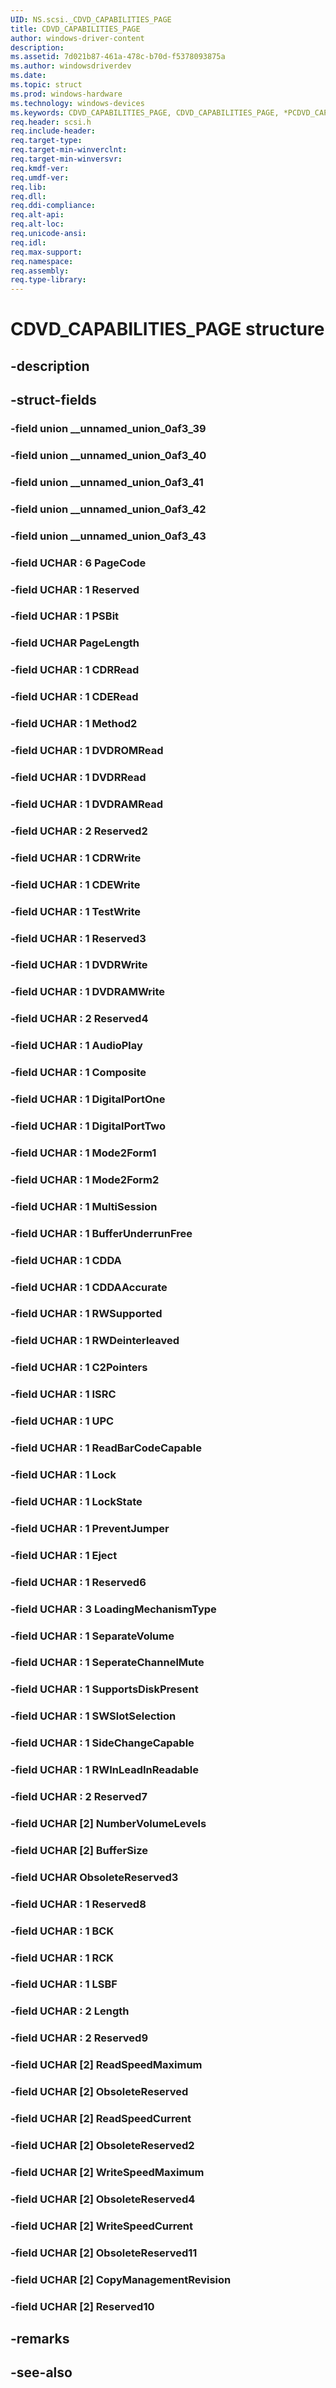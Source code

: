 ```yaml
---
UID: NS.scsi._CDVD_CAPABILITIES_PAGE
title: CDVD_CAPABILITIES_PAGE
author: windows-driver-content
description: 
ms.assetid: 7d021b87-461a-478c-b70d-f5378093875a
ms.author: windowsdriverdev
ms.date: 
ms.topic: struct
ms.prod: windows-hardware
ms.technology: windows-devices
ms.keywords: CDVD_CAPABILITIES_PAGE, CDVD_CAPABILITIES_PAGE, *PCDVD_CAPABILITIES_PAGE
req.header: scsi.h
req.include-header:
req.target-type:
req.target-min-winverclnt:
req.target-min-winversvr:
req.kmdf-ver:
req.umdf-ver:
req.lib:
req.dll:
req.ddi-compliance:
req.alt-api:
req.alt-loc:
req.unicode-ansi:
req.idl:
req.max-support:
req.namespace:
req.assembly:
req.type-library:
---
```


# CDVD_CAPABILITIES_PAGE structure

## -description



## -struct-fields

### -field union __unnamed_union_0af3_39			
 	
### -field union __unnamed_union_0af3_40			
 	
### -field union __unnamed_union_0af3_41			
 	
### -field union __unnamed_union_0af3_42			
 	
### -field union __unnamed_union_0af3_43			
 	
### -field UCHAR  : 6 PageCode			
 	
### -field UCHAR  : 1 Reserved			
 	
### -field UCHAR  : 1 PSBit			
 	
### -field UCHAR PageLength			
 	
### -field UCHAR  : 1 CDRRead			
 	
### -field UCHAR  : 1 CDERead			
 	
### -field UCHAR  : 1 Method2			
 	
### -field UCHAR  : 1 DVDROMRead			
 	
### -field UCHAR  : 1 DVDRRead			
 	
### -field UCHAR  : 1 DVDRAMRead			
 	
### -field UCHAR  : 2 Reserved2			
 	
### -field UCHAR  : 1 CDRWrite			
 	
### -field UCHAR  : 1 CDEWrite			
 	
### -field UCHAR  : 1 TestWrite			
 	
### -field UCHAR  : 1 Reserved3			
 	
### -field UCHAR  : 1 DVDRWrite			
 	
### -field UCHAR  : 1 DVDRAMWrite			
 	
### -field UCHAR  : 2 Reserved4			
 	
### -field UCHAR  : 1 AudioPlay			
 	
### -field UCHAR  : 1 Composite			
 	
### -field UCHAR  : 1 DigitalPortOne			
 	
### -field UCHAR  : 1 DigitalPortTwo			
 	
### -field UCHAR  : 1 Mode2Form1			
 	
### -field UCHAR  : 1 Mode2Form2			
 	
### -field UCHAR  : 1 MultiSession			
 	
### -field UCHAR  : 1 BufferUnderrunFree			
 	
### -field UCHAR  : 1 CDDA			
 	
### -field UCHAR  : 1 CDDAAccurate			
 	
### -field UCHAR  : 1 RWSupported			
 	
### -field UCHAR  : 1 RWDeinterleaved			
 	
### -field UCHAR  : 1 C2Pointers			
 	
### -field UCHAR  : 1 ISRC			
 	
### -field UCHAR  : 1 UPC			
 	
### -field UCHAR  : 1 ReadBarCodeCapable			
 	
### -field UCHAR  : 1 Lock			
 	
### -field UCHAR  : 1 LockState			
 	
### -field UCHAR  : 1 PreventJumper			
 	
### -field UCHAR  : 1 Eject			
 	
### -field UCHAR  : 1 Reserved6			
 	
### -field UCHAR  : 3 LoadingMechanismType			
 	
### -field UCHAR  : 1 SeparateVolume			
 	
### -field UCHAR  : 1 SeperateChannelMute			
 	
### -field UCHAR  : 1 SupportsDiskPresent			
 	
### -field UCHAR  : 1 SWSlotSelection			
 	
### -field UCHAR  : 1 SideChangeCapable			
 	
### -field UCHAR  : 1 RWInLeadInReadable			
 	
### -field UCHAR  : 2 Reserved7			
 	
### -field UCHAR [2] NumberVolumeLevels			
 	
### -field UCHAR [2] BufferSize			
 	
### -field UCHAR ObsoleteReserved3			
 	
### -field UCHAR  : 1 Reserved8			
 	
### -field UCHAR  : 1 BCK			
 	
### -field UCHAR  : 1 RCK			
 	
### -field UCHAR  : 1 LSBF			
 	
### -field UCHAR  : 2 Length			
 	
### -field UCHAR  : 2 Reserved9			
 	
### -field UCHAR [2] ReadSpeedMaximum			
 	
### -field UCHAR [2] ObsoleteReserved			
 	
### -field UCHAR [2] ReadSpeedCurrent			
 	
### -field UCHAR [2] ObsoleteReserved2			
 	
### -field UCHAR [2] WriteSpeedMaximum			
 	
### -field UCHAR [2] ObsoleteReserved4			
 	
### -field UCHAR [2] WriteSpeedCurrent			
 	
### -field UCHAR [2] ObsoleteReserved11			
 	
### -field UCHAR [2] CopyManagementRevision			
 	
### -field UCHAR [2] Reserved10			
 	
## -remarks

## -see-also